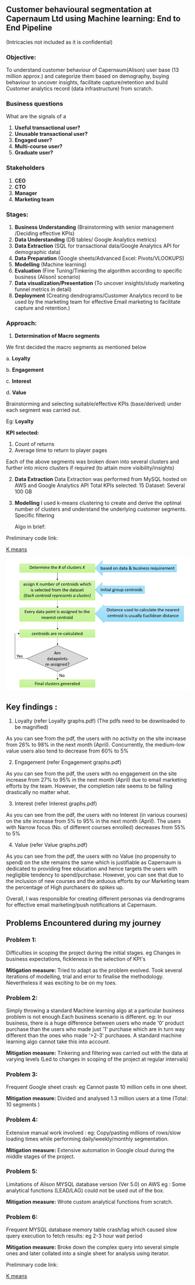 ## Customer behavioural segmentation at Capernaum Ltd using Machine learning: End to End Pipeline
(Intricacies not included as it is confidential)


### Objective:
 To understand customer behaviour of Capernaum(Alison) user base (13 million approx.) and categorize them based on demography, buying behaviour to uncover insights, facilitate capture/retention and build Customer analytics record (data infrastructure) from scratch.

### Business questions 

What are the signals of a 
1. **Useful transactional user?**
2. **Unusable transactional user?**
3. **Engaged user?**
4. **Multi-course user?**
5. **Graduate user?**

### Stakeholders

1. **CEO**
2. **CTO**
3. **Manager**
4. **Marketing team**

### Stages:

1. **Business Understanding** (Brainstorming with senior management /Deciding effective KPIs)
2. **Data Understanding** (DB tables/ Google Analytics metrics)
3. **Data Extraction** (SQL for transactional data/Google Analytics API for demographic data)
4. **Data Preparation** (Google sheets/Advanced Excel: Pivots/VLOOKUPS)
5. **Modelling** (Machine learning)
6. **Evaluation** (Fine Tuning/Tinkering the algorithm according to specific business (Alison) scenario)
7. **Data visualization/Presentation** (To uncover insights/study marketing funnel metrics in detail)
8. **Deployment** (Creating dendrograms/Customer Analytics record to be used by the marketing team for effective Email marketing to facilitate capture and retention.)


### Approach:

1. **Determination of Macro segments** 

We first decided the macro segments as mentioned below

a. **Loyalty**

b. **Engagement**

c. **Interest**

d. **Value**


Brainstorming and selecting suitable/effective KPIs (base/derived) under each segment was carried out.

Eg: **Loyalty**

**KPI selected:** 
1. Count of returns
2. Average time to return to player pages
 
Each of the above segments was broken down into several clusters and further into micro clusters if required (to attain more visibility/insights)

2. **Data Extraction**
Data Extraction was performed from MySQL hosted on AWS and Google Analytics API
Total KPIs selected: 15
Dataset: Several 100 GB
	
	
3. **Modelling**
I used k-means clustering to create and derive the optimal number of clusters and understand the underlying customer segments.
Specific filtering 
	
	
	Algo in brief:
	
	
	
Preliminary code link:

[K means](https://github.com/Tanay7/Machine-Learning/blob/master/Customer_segmentation/Kmeans%20Clustering%20code%20(draft).ipynb)




![Image of flowchart](https://github.com/Tanay7/Machine-Learning/blob/master/Customer_segmentation/Images/ggg.png)


## Key findings : 

1. Loyalty (refer Loyalty graphs.pdf) (The pdfs need to be downloaded to be magnified)

  As you can see from the pdf, the users with no activity on the site increase from 26% to 98% in the next month (April).
Concurrently, the medium-low value users also tend to decrease from 60% to 5% 

2. Engagement (refer Engagement graphs.pdf)

  As you can see from the pdf, the users with no engagement on the site increase from 27% to 95% in the next month (April) due to email marketing efforts by the team.
  However, the completion rate seems to be falling drastically no matter what.
  
3. Interest (refer Interest graphs.pdf)

  As you can see from the pdf, the users with no Interest (in various courses) on the site increase from 5% to 95% in the next month (April).
  The users with Narrow focus (No. of different courses enrolled) decreases from 55% to 5%

4. Value (refer Value graphs.pdf)

  As you can see from the pdf, the users with no Value (no propensity to spend) on the site remains the same which is justifiable as Capernaum is dedicated to providing free education
  and hence targets the users with negligible tendency to spend/purchase.
  However, you can see that due to the inclusion of new courses and the arduous efforts by our Marketing team the percentage of High purchasers do spikes up.
  
Overall, I was responsible for creating different personas via dendrograms for effective email marketing/push notifications at Capernaum.  


## Problems Encountered during my journey
	
### Problem 1: 
Difficulties in scoping the project during the initial stages. 
eg Changes in business expectations, fickleness in the selection of KPI's 

**Mitigation measure:** Tried to adapt as the problem evolved.
Took several iterations of modelling, trial and error to finalise the methodology.
Nevertheless it was exciting to be on my toes.



### Problem 2: 
Simply throwing a standard Machine learning algo at a particular business problem is not enough.Each business scenario is different.
eg: In our business, there is a huge difference between users who made '0' product purchase than the users who made just '1' purchase which are in turn way different than the ones who made '>2-3' purchases. A standard machine learning algo cannot take this into account.

**Mitigation measure:**
Tinkering and filtering was carried out with the data at varying levels (Led to changes in scoping of the project at regular intervals)



### Problem 3:
Frequent Google sheet crash: eg Cannot paste 10 million cells in one sheet.

**Mitigation measure:** Divided and analysed 1.3 million users at a time (Total: 10 segments )
         
### Problem 4:
Extensive manual work involved : eg: Copy/pasting millions of rows/slow loading times while performing daily/weekly/monthly segmentation.

**Mitigation measure:** Extensive automation in Google cloud during the middle stages of the project.



### Problem 5:
Limitations of Alison MYSQL database version (Ver 5.0) on AWS eg : Some analytical functions (LEAD/LAG) could not be used out of the box.

**Mitigation measure:** Wrote custom analytical functions from scratch.



### Problem 6:
Frequent MYSQL database memory table crash/lag which caused slow query execution to fetch results: eg 2-3 hour wait period 

**Mitigation measure:** Broke down the complex query into several simple ones and later collated into a single sheet for analysis using iterator.




Preliminary code link:

[K means](https://github.com/Tanay7/Machine-Learning/blob/master/Customer_segmentation/Kmeans%20Clustering%20code%20(draft).ipynb)




